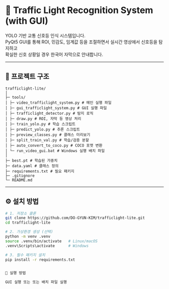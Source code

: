 # 🚦 Traffic Light Recognition System (with GUI)

YOLO 기반 교통 신호등 인식 시스템입니다.  
PyQt5 GUI를 통해 ROI, 민감도, 임계값 등을 조절하면서 실시간 영상에서 신호등을 탐지하고  
확실한 신호 상황일 경우 한국어 자막으로 안내합니다.  

---

## 📂 프로젝트 구조

```
trafficlight-lite/
│
├─ tools/
│ ├─ video_trafficlight_system.py # 메인 실행 파일
│ ├─ gui_trafficlight_system.py # GUI 실행 파일
│ ├─ trafficlight_detector.py # 탐지 로직
│ ├─ draw.py # ROI, 자막 등 영상 처리
│ ├─ train_yolo.py # 학습 스크립트
│ ├─ predict_yolo.py # 추론 스크립트
│ ├─ preview_classes.py # 클래스 미리보기
│ ├─ split_train_val.py # 학습/검증 분할
│ ├─ auto_convert_to_coco.py # COCO 포맷 변환
│ └─ run_video_gui.bat # Windows 실행 배치 파일
│
├─ best.pt # 학습된 가중치
├─ data.yaml # 클래스 정의
├─ requirements.txt # 필요 패키지
├─ .gitignore
└─ README.md
```
---

## ⚙️ 설치 방법
```bash
# 1. 저장소 클론
git clone https://github.com/DO-GYUN-KIM/trafficlight-lite.git
cd trafficlight-lite

# 2. 가상환경 생성 (선택)
python -m venv .venv
source .venv/bin/activate   # Linux/macOS
.venv\Scripts\activate      # Windows

# 3. 필수 패키지 설치
pip install -r requirements.txt


🚀 실행 방법

GUI 실행 또는 또는 배치 파일 실행 
